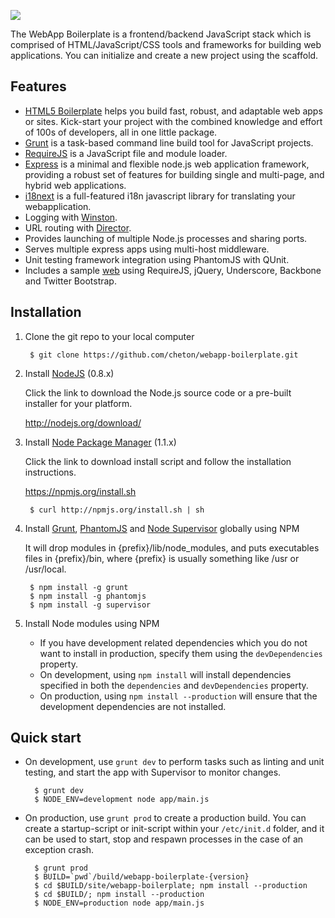 ![](//raw.github.com/cheton/webapp-boilerplate/master/media/webapp-boilerplate.png)

The WebApp Boilerplate is a frontend/backend JavaScript stack which is comprised of HTML/JavaScript/CSS tools and frameworks for building web applications. You can initialize and create a new project using the scaffold.

## Features

*   [HTML5 Boilerplate](http://html5boilerplate.com/) helps you build fast, robust, and adaptable web apps or sites. Kick-start your project with the combined knowledge and effort of 100s of developers, all in one little package.
*   [Grunt](http://gruntjs.com/) is a task-based command line build tool for JavaScript projects.
*   [RequireJS](http://requirejs.org/) is a JavaScript file and module loader.
*   [Express](http://expressjs.com/) is a minimal and flexible node.js web application framework, providing a robust set of features for building single and multi-page, and hybrid web applications.
*   [i18next](http://i18next.com/) is a full-featured i18n javascript library for translating your webapplication.
*   Logging with [Winston](https://github.com/flatiron/winston).
*   URL routing with [Director](https://github.com/flatiron/director).
*   Provides launching of multiple Node.js processes and sharing ports.
*   Serves multiple express apps using multi-host middleware.
*   Unit testing framework integration using PhantomJS with QUnit.
*   Includes a sample [web](//github.com/cheton/webapp-boilerplate/tree/master/site/webapp-boilerplate/web) using RequireJS, jQuery, Underscore, Backbone and Twitter Bootstrap.

## Installation

1. Clone the git repo to your local computer

        $ git clone https://github.com/cheton/webapp-boilerplate.git

2. Install [NodeJS](http://nodejs.org/) (0.8.x)

    Click the link to download the Node.js source code or a pre-built installer for your platform.

    http://nodejs.org/download/

3. Install [Node Package Manager](http://nodejs.org/) (1.1.x)

    Click the link to download install script and follow the installation instructions.

    https://npmjs.org/install.sh

        $ curl http://npmjs.org/install.sh | sh

4. Install [Grunt](http://gruntjs.com/), [PhantomJS](http://phantomjs.org/) and [Node Supervisor](https://github.com/isaacs/node-supervisor) globally using NPM

    It will drop modules in {prefix}/lib/node_modules, and puts executables files in {prefix}/bin, where {prefix} is usually something like /usr or /usr/local.

        $ npm install -g grunt
        $ npm install -g phantomjs
        $ npm install -g supervisor

5. Install Node modules using NPM
    * If you have development related dependencies which you do not want to install in production, specify them using the `devDependencies` property.
    * On development, using `npm install` will install dependencies specified in both the `dependencies` and `devDependencies` property.
    * On production, using `npm install --production` will ensure that the development dependencies are not installed.

## Quick start

* On development, use `grunt dev` to perform tasks such as linting and unit testing, and start the app with Supervisor to monitor changes.

        $ grunt dev
        $ NODE_ENV=development node app/main.js

* On production, use `grunt prod` to create a production build. You can create a startup-script or init-script within your `/etc/init.d` folder, and it can be used to start, stop and respawn processes in the case of an exception crash.

        $ grunt prod
        $ BUILD=`pwd`/build/webapp-boilerplate-{version}
        $ cd $BUILD/site/webapp-boilerplate; npm install --production
        $ cd $BUILD/; npm install --production
        $ NODE_ENV=production node app/main.js
